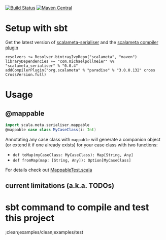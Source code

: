 [![Build Status](https://secure.travis-ci.org/mpollmeier/scalameta-serialiser.png?branch=master)](http://travis-ci.org/mpollmeier/scalameta-serialiser)
[![Maven Central](https://maven-badges.herokuapp.com/maven-central/com.michaelpollmeier/scalameta_serialiser_2.11/badge.svg)](https://maven-badges.herokuapp.com/maven-central/com.michaelpollmeier/scalameta_serialiser_2.11)

# Setup with sbt
Get the latest version of [scalameta-serialiser](https://maven-badges.herokuapp.com/maven-central/com.michaelpollmeier/scalameta_serialiser_2.11) and the [scalameta compiler plugin](https://maven-badges.herokuapp.com/maven-central/org.scalameta/paradise_2.11.8)

```
resolvers += Resolver.bintrayIvyRepo("scalameta", "maven")
libraryDependencies += "com.michaelpollmeier" %% "scalameta_serialiser" % "0.0.4"
addCompilerPlugin("org.scalameta" % "paradise" % "3.0.0.132" cross CrossVersion.full)
```

# Usage

## @mappable

```scala
import scala.meta.serialiser.mappable
@mappable case class MyCaseClass(i: Int)
```

Annotating any case class with `mappable` will generate a companion object (or extend it if one already exists) for your case class with two functions: 
* `def toMap(myCaseClass: MyCaseClass): Map[String, Any]` 
* `def fromMap(map: [String, Any]): Option[MyCaseClass]`

For details check out [MappableTest.scala](examples/src/test/scala/scala/meta/serialiser/MappableTest.scala)

## current limitations (a.k.a. TODOs)

# sbt command to compile and test this project
;clean;examples/clean;examples/test
